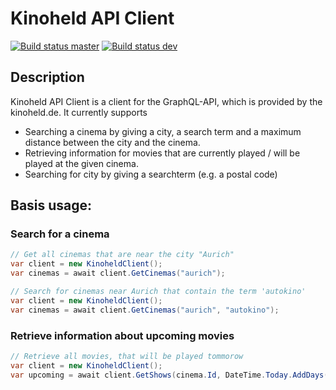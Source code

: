 # Kinoheld API Client

[![Build status master](https://ci.appveyor.com/api/projects/status/b982ewnsagvbyd5i?svg=true&passingText=master%20-%20passing&failingText=master%20-%20failing&pendingText=master%20-%20pending)](https://ci.appveyor.com/project/janniksam/kinoheld) 
[![Build status dev](https://ci.appveyor.com/api/projects/status/b982ewnsagvbyd5i/branch/dev?svg=true&passingText=dev%20-%20passing&failingText=dev%20-%20failing&pendingText=dev%20-%20pending)](https://ci.appveyor.com/project/janniksam/kinoheld/branch/dev)

## Description

Kinoheld API Client is a client for the GraphQL-API, which is provided by the kinoheld.de.
It currently supports
- Searching a cinema by giving a city, a search term and a maximum distance between the city and the cinema.
- Retrieving information for movies that are currently played / will be played at the given cinema.
- Searching for city by giving a searchterm (e.g. a postal code)

## Basis usage:
 
### Search for a cinema

```cs
// Get all cinemas that are near the city "Aurich"
var client = new KinoheldClient();
var cinemas = await client.GetCinemas("aurich");

// Search for cinemas near Aurich that contain the term 'autokino'
var client = new KinoheldClient();
var cinemas = await client.GetCinemas("aurich", "autokino");
 ```
### Retrieve information about upcoming movies

```cs
// Retrieve all movies, that will be played tommorow
var client = new KinoheldClient();
var upcoming = await client.GetShows(cinema.Id, DateTime.Today.AddDays(1));   
 ```
